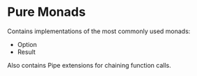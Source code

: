 # Pure Monads

Contains implementations of the most commonly used monads:

- Option
- Result

Also contains Pipe extensions for chaining function calls.